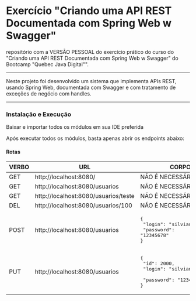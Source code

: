 # Exercício "Criando uma API REST Documentada com Spring Web w Swagger"

repositório com a VERSÃO PESSOAL do exercício prático do curso do "Criando uma API REST Documentada com Spring Web w Swagger" do Bootcamp "Quebec Java Digital"".

--------------------

Neste projeto foi desenvolvido um sistema que implementa APIs REST, usando Spring Web, documentada com Swagger e com tratamento de exceções de negócio com handles.

--------------------

### Instalação e Execução

Baixar e importar todos os módulos em sua IDE preferida

Após executar todos os módulos, basta apenas abrir os endpoints abaixo:


#### Rotas

| VERBO | URL                                  | CORPO                                                                                                        |
|-------|--------------------------------------|--------------------------------------------------------------------------------------------------------------|
| GET   | http://localhost:8080/               | NÃO É NECESSÁRIO                                                                                             |
| GET   | http://localhost:8080/usuarios       | NÃO É NECESSÁRIO                                                                                             |
| GET   | http://localhost:8080/usuarios/teste | NÃO É NECESSÁRIO                                                                                             |
| DEL   | http://localhost:8080/usuarios/100   | NÃO É NECESSÁRIO                                                                                             |
| POST  | http://localhost:8080/usuarios       | <pre lang="json">{<br>    "login": "silviana.galaga",<br>    "password": "12345678"<br>}                     |
| PUT   | http://localhost:8080/usuarios       | <pre lang="json">{<br>    "id": 2000,<br>    "login": "silviana.galaga", <br>    "password": "12345678"<br>} |                                                                         |


